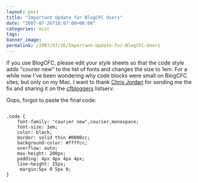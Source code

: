 ```yaml
---
layout: post
title: "Important Update for BlogCFC Users"
date: "2007-07-26T18:07:00+06:00"
categories: misc 
tags: 
banner_image: 
permalink: /2007/07/26/Important-Update-for-BlogCFC-Users
---
```


If you use BlogCFC, please edit your style sheets so that the code style adds "courier new" to the list of fonts and changes the size to 1em. For a while now I've been wondering why code blocks were small on BlogCFC sites, but only on my Mac. I want to thank <a href="http://cjordan.us/index.cfm">Chris Jordan</a> for sending me the fix and sharing it on the <a href="http://groups.google.com/group/cfbloggers">cfbloggers</a> listserv.

Oops, forgot to paste the final code:

<code>
.code {
	font-family: "courier new",courier,monospace;
	font-size: 1em;
	color: black;
	border: solid thin #0000cc;
	background-color: #ffffcc;
	overflow: auto;
	max-height: 200px;
    padding: 4px 4px 4px 4px;
    line-height: 15px;
	 margin:5px 0 5px 0;	
}
</code>
